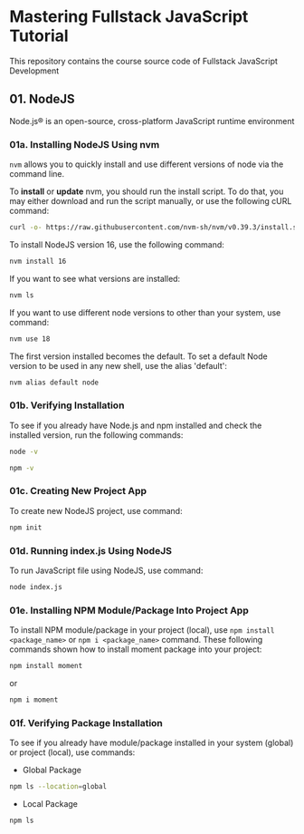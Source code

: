 # Mastering Fullstack JavaScript Tutorial

This repository contains the course source code of Fullstack JavaScript Development

## 01. NodeJS

Node.js® is an open-source, cross-platform JavaScript runtime environment

### 01a. Installing NodeJS Using nvm

`nvm` allows you to quickly install and use different versions of node via the command line.

To **install** or **update** nvm, you should run the install script. To do that, you may either download and run the script manually, or use the following cURL command:

```sh
curl -o- https://raw.githubusercontent.com/nvm-sh/nvm/v0.39.3/install.sh | bash
```

To install NodeJS version 16, use the following command:

```sh
nvm install 16
```

If you want to see what versions are installed:

```sh
nvm ls
```

If you want to use different node versions to other than your system, use command:

```sh
nvm use 18
```

The first version installed becomes the default. To set a default Node version to be used in any new shell, use the alias 'default':

```sh
nvm alias default node
```

### 01b. Verifying Installation

To see if you already have Node.js and npm installed and check the installed version, run the following commands:

```sh
node -v
```

```sh
npm -v
```

### 01c. Creating New Project App

To create new NodeJS project, use command:

```sh
npm init
```

### 01d. Running index.js Using NodeJS

To run JavaScript file using NodeJS, use command:

```sh
node index.js
```

### 01e. Installing NPM Module/Package Into Project App

To install NPM module/package in your project (local), use `npm install <package_name>` or `npm i <package_name>` command. These following commands shown how to install moment package into your project:

```sh
npm install moment
```

or

```sh
npm i moment
```

### 01f. Verifying Package Installation

To see if you already have module/package installed in your system (global) or project (local), use commands:

- Global Package

```sh
npm ls --location=global
```

- Local Package

```sh
npm ls
```
